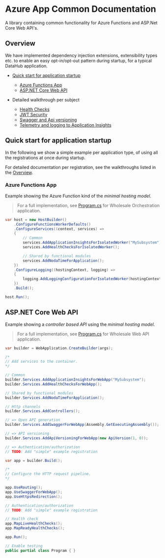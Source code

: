 # Azure App Common Documentation

A library containing common functionality for Azure Functions and ASP.Net Core Web API's.

## Overview

We have implemented dependency injection extensions, extensibility types etc. to enable an easy opt-in/opt-out pattern during startup, for a typical DataHub application.

- [Quick start for application startup](#quick-start-for-application-startup)
    - [Azure Functions App](#azure-functions-app)
    - [ASP.NET Core Web API](#aspnet-core-web-api)

- Detailed walkthrough per subject
    - [Health Checks](./registrations/health-checks.md)
    - [JWT Security](./registrations/authorization.md)
    - [Swagger and Api versioning](./registrations/swaggerApiVersion.md)
    - [Telemetry and logging to Application Insights](./registrations/telemetry.md)

## Quick start for application startup

In the following we show a simple example per application type, of using all the registrations at once during startup.

For detailed documentation per registration, see the walkthroughs listed in the [Overview](#overview).

### Azure Functions App

Example showing the Azure Function kind of the _minimal hosting model_.

> For a full implementation, see [Program.cs](https://github.com/Energinet-DataHub/opengeh-wholesale/blob/main/source/dotnet/wholesale-api/Orchestration/Program.cs) for Wholesale Orchestration application.

```cs
var host = new HostBuilder()
    .ConfigureFunctionsWorkerDefaults()
    .ConfigureServices((context, services) =>
    {
        // Common
        services.AddApplicationInsightsForIsolatedWorker("MySubsystem");
        services.AddHealthChecksForIsolatedWorker();

        // Shared by functional modules
        services.AddNodaTimeForApplication();
    })
    .ConfigureLogging((hostingContext, logging) =>
    {
        logging.AddLoggingConfigurationForIsolatedWorker(hostingContext);
    })
    .Build();

host.Run();

```

## ASP.NET Core Web API

Example showing a _controller based API_ using the _minimal hosting model_.

> For a full implementation, see [Program.cs](https://github.com/Energinet-DataHub/opengeh-wholesale/blob/main/source/dotnet/wholesale-api/WebApi/Program.cs) for Wholesale Web API application.

```cs
var builder = WebApplication.CreateBuilder(args);

/*
// Add services to the container.
*/

// Common
builder.Services.AddApplicationInsightsForWebApp("MySubsystem");
builder.Services.AddHealthChecksForWebApp();

// Shared by functional modules
builder.Services.AddNodaTimeForApplication();

// Http channels
builder.Services.AddControllers();

// => Open API generation
builder.Services.AddSwaggerForWebApp(Assembly.GetExecutingAssembly());

// => API versioning
builder.Services.AddApiVersioningForWebApp(new ApiVersion(1, 0));

// => Authentication/authorization
// TODO: Add "simple" example registration

var app = builder.Build();

/*
// Configure the HTTP request pipeline.
*/

app.UseRouting();
app.UseSwaggerForWebApp();
app.UseHttpsRedirection();

// Authentication/authorization
// TODO: Add "simple" example registration

// Health check
app.MapLiveHealthChecks();
app.MapReadyHealthChecks();

app.Run();

// Enable testing
public partial class Program { }
```
